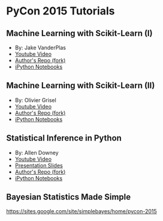 
# PyCon 2015 Tutorials

## Machine Learning with Scikit-Learn (I) 

* By: Jake VanderPlas
* [Youtube Video](https://www.youtube.com/watch?v=L7R4HUQ-eQ0)
* [Author's Repo (fork)](https://github.com/walterreade/PyCon2015-Notes/tree/master/Tutorial-Files/Machine-Learning-I)
* [iPython Notebooks](http://nbviewer.ipython.org/github/walterreade/PyCon2015-Notes/tree/master/Tutorial-Files/Machine-Learning-I/notebooks/)

## Machine Learning with Scikit-Learn (II)

* By: Olivier Grisel
* [Youtube Video](https://www.youtube.com/watch?v=oGqGxvqA9-k)
* [Author's Repo (fork)](https://github.com/walterreade/PyCon2015-Notes/tree/master/Tutorial-Files/Machine-Learning-II)
* [iPython Notebooks](http://nbviewer.ipython.org/github/walterreade/PyCon2015-Notes/tree/master/Tutorial-Files/Machine-Learning-II/notebooks/)

## Statistical Inference in Python

* By: Allen Downey
* [Youtube Video](https://www.youtube.com/watch?v=5Vjrqnk7Igs)
* [Presentation Slides](https://docs.google.com/presentation/d/1imQAEmNg4GB3bCAblauMOOLlAC95-XvkTSKB1_dB3Tg/edit?hl=en#slide=id.p)
* [Author's Repo (fork)](https://github.com/walterreade/PyCon2015-Notes/tree/master/Tutorial-Files/Computational-Statistics)
* [iPython Notebooks](http://nbviewer.ipython.org/github/walterreade/PyCon2015-Notes/tree/master/Tutorial-Files/Computational-Statistics/notebooks)

## Bayesian Statistics Made Simple

https://sites.google.com/site/simplebayes/home/pycon-2015

